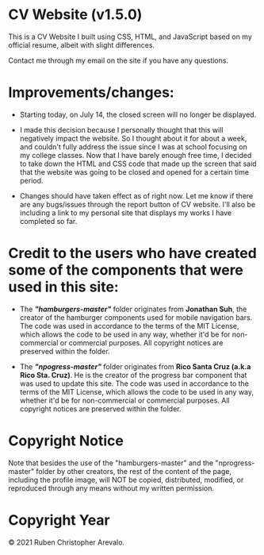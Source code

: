 # CV Website (v1.5.0)
This is a CV Website I built using CSS, HTML, and JavaScript based on my official resume, albeit with slight differences.

Contact me through my email on the site if you have any questions.

# Improvements/changes:

* Starting today, on July 14, the closed screen will no longer be displayed.

* I made this decision because I personally thought that this will negatively impact the website. So I thought about it for about a week, and couldn't fully address the issue since I was at school focusing on my college classes. Now that I have barely enough free time, I decided to take down the HTML and CSS code that made up the screen that said that the website was going to be closed and opened for a certain time period.

* Changes should have taken effect as of right now. Let me know if there are any bugs/issues through the report button of CV website. I'll also be including a link to my personal site that displays my works I have completed so far.

# Credit to the users who have created some of the components that were used in this site: 

* The _**"hamburgers-master"**_ folder originates from **Jonathan Suh**, the creator of the hamburger components used for mobile navigation bars. The code was used in accordance to the terms of the MIT License, which allows the code to be used in any way, whether it'd be for non-commercial or commercial purposes. All copyright notices are preserved within the folder.

* The _**"npogress-master"**_ folder originates from **Rico Santa Cruz (a.k.a Rico Sta. Cruz)**. He is the creator of the progress bar component that was used to update this site. The code was used in accordance to the terms of the MIT License, which allows the code to be used in any way, whether it'd be for non-commercial or commercial purposes. All copyright notices are preserved within the folder.

# Copyright Notice

Note that besides the use of the "hamburgers-master" and the "nprogress-master" folder by other creators, the rest of the content of the page, including the profile image, will NOT be copied, distributed, modified, or reproduced through any means without my written permission.

# Copyright Year

© 2021 Ruben Christopher Arevalo.
